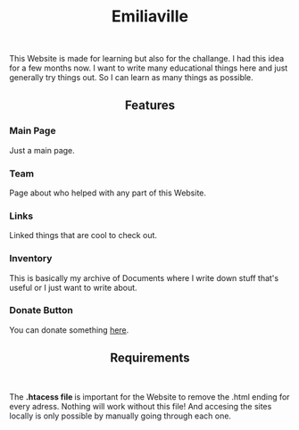 <h1 align="center"> Emiliaville </h1> <br>


<p> 
  This Website is made for learning but also for the challange.
  I had this idea for a few months now. 
  I want to write many educational things here and just generally try things out.
  So I can learn as many things as possible.
</p>

<h2 align="center"> Features </h2>
<p>
  <h3>Main Page</h3>
  Just a main page.
</p>

<p>
  <h3>Team</h3>
  Page about who helped with any part of this Website.
</p>

<p>
  <h3>Links</h3>
  Linked things that are cool to check out.
</p>

<p>
  <h3>Inventory</h3>
  This is basically my archive of Documents where I write down stuff that's useful or I just want to write about.
</p>

<p>
  <h3>Donate Button</h3>
  You can donate something <a href="https://ko-fi.com/pinkulani">here</a>.
</p>

<h2 align="center"> Requirements </h2> <br>
<p>
  The <b> .htacess file </b>  is important for the Website to remove the .html ending for every adress.
  Nothing will work without this file!
  And accesing the sites locally is only possible by manually going through each one.
</p>

